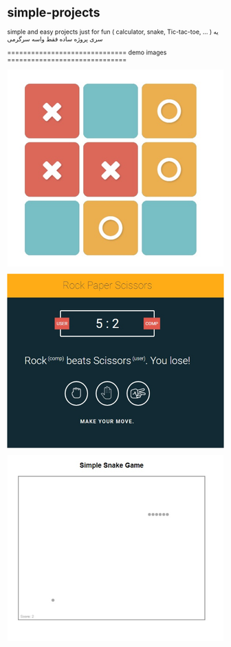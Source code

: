 # simple-projects
simple and easy projects just for fun ( calculator, snake, Tic-tac-toe, ... )
 یه سری پروژه ساده فقط واسه سرگرمی



==============================   demo images   ==============================


![](https://raw.githubusercontent.com/nimadorostkar/simple-projects/master/demo%20(1).jpg)

![](https://raw.githubusercontent.com/nimadorostkar/simple-projects/master/demo%20(2).jpg)

![](https://raw.githubusercontent.com/nimadorostkar/simple-projects/master/demo%20(3).jpg)
